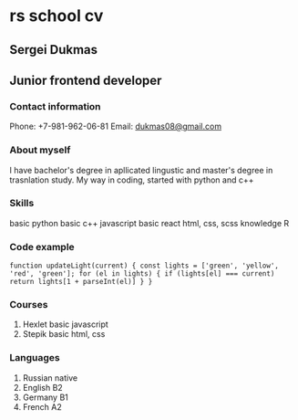 # rs school cv
## Sergei Dukmas
## Junior frontend developer
### Contact information
Phone: +7-981-962-06-81 
Email: dukmas08@gmail.com 
### About myself
I have bachelor's degree in apllicated lingustic and master's degree in trasnlation study. My way in coding, started with python and c++

### Skills 
basic python 
basic c++
javascript
basic react
html, css, scss
knowledge R

### Code example
` function updateLight(current) {
  const lights = ['green', 'yellow', 'red', 'green'];
  for (el in lights) {
    if (lights[el] === current)
      return lights[1 + parseInt(el)]
  }
} `

### Courses
1. Hexlet basic javascript
2. Stepik basic html, css




### Languages
1. Russian native
2. English B2
3. Germany B1
4. French A2

